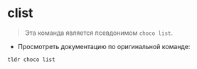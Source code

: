 # clist

> Эта команда является псевдонимом `choco list`.

- Просмотреть документацию по оригинальной команде:

`tldr choco list`
